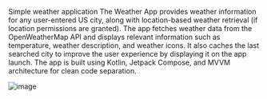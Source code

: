 Simple weather application
The Weather App provides weather information for any user-entered US city, along with location-based weather retrieval (if location permissions are granted). 
The app fetches weather data from the OpenWeatherMap API and displays relevant information such as temperature, weather description, and weather icons. 
It also caches the last searched city to improve the user experience by displaying it on the app launch. 
The app is built using Kotlin, Jetpack Compose, and MVVM architecture for clean code separation.

![image](https://github.com/user-attachments/assets/03d71da7-9284-428a-9ecb-ff4495b8fdec)

